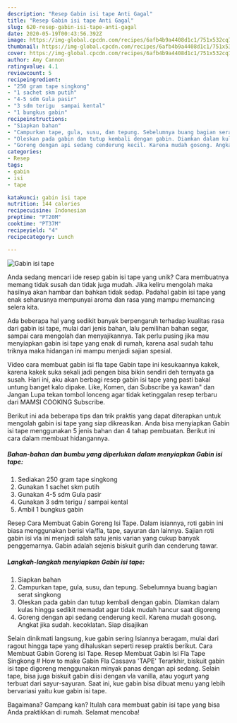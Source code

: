 ```yaml
---
description: "Resep Gabin isi tape Anti Gagal"
title: "Resep Gabin isi tape Anti Gagal"
slug: 620-resep-gabin-isi-tape-anti-gagal
date: 2020-05-19T00:43:56.392Z
image: https://img-global.cpcdn.com/recipes/6afb4b9a4408d1c1/751x532cq70/gabin-isi-tape-foto-resep-utama.jpg
thumbnail: https://img-global.cpcdn.com/recipes/6afb4b9a4408d1c1/751x532cq70/gabin-isi-tape-foto-resep-utama.jpg
cover: https://img-global.cpcdn.com/recipes/6afb4b9a4408d1c1/751x532cq70/gabin-isi-tape-foto-resep-utama.jpg
author: Amy Cannon
ratingvalue: 4.1
reviewcount: 5
recipeingredient:
- "250 gram tape singkong"
- "1 sachet skm putih"
- "4-5 sdm Gula pasir"
- "3 sdm terigu  sampai kental"
- "1 bungkus gabin"
recipeinstructions:
- "Siapkan bahan"
- "Campurkan tape, gula, susu, dan tepung. Sebelumnya buang bagian serat singkong"
- "Oleskan pada gabin dan tutup kembali dengan gabin. Diamkan dalam kulas hingga sedikit memadat agar tidak mudah hancur saat digoreng"
- "Goreng dengan api sedang cenderung kecil. Karena mudah gosong. Angkat jika sudah. kecoklatan. Siap disajikan"
categories:
- Resep
tags:
- gabin
- isi
- tape

katakunci: gabin isi tape 
nutrition: 144 calories
recipecuisine: Indonesian
preptime: "PT20M"
cooktime: "PT37M"
recipeyield: "4"
recipecategory: Lunch

---
```



![Gabin isi tape](https://img-global.cpcdn.com/recipes/6afb4b9a4408d1c1/751x532cq70/gabin-isi-tape-foto-resep-utama.jpg)

Anda sedang mencari ide resep gabin isi tape yang unik? Cara membuatnya memang tidak susah dan tidak juga mudah. Jika keliru mengolah maka hasilnya akan hambar dan bahkan tidak sedap. Padahal gabin isi tape yang enak seharusnya mempunyai aroma dan rasa yang mampu memancing selera kita.

Ada beberapa hal yang sedikit banyak berpengaruh terhadap kualitas rasa dari gabin isi tape, mulai dari jenis bahan, lalu pemilihan bahan segar, sampai cara mengolah dan menyajikannya. Tak perlu pusing jika mau menyiapkan gabin isi tape yang enak di rumah, karena asal sudah tahu triknya maka hidangan ini mampu menjadi sajian spesial.

Video cara membuat gabin isi fla tape Gabin tape ini kesukaannya kakek, karena kakek suka sekali jadi pengen bisa bikin sendiri deh ternyata ga susah. Hari ini, aku akan berbagi resep gabin isi tape yang pasti bakal untung banget kalo dipake. Like, Komen, dan Subscribe ya kawan&#34; dan Jangan Lupa tekan tombol lonceng agar tidak ketinggalan resep terbaru dari MAMSI COOKING Subscribe.


Berikut ini ada beberapa tips dan trik praktis yang dapat diterapkan untuk mengolah gabin isi tape yang siap dikreasikan. Anda bisa menyiapkan Gabin isi tape menggunakan 5 jenis bahan dan 4 tahap pembuatan. Berikut ini cara dalam membuat hidangannya.

<!--inarticleads1-->

##### Bahan-bahan dan bumbu yang diperlukan dalam menyiapkan Gabin isi tape:

1. Sediakan 250 gram tape singkong
1. Gunakan 1 sachet skm putih
1. Gunakan 4-5 sdm Gula pasir
1. Gunakan 3 sdm terigu / sampai kental
1. Ambil 1 bungkus gabin


Resep Cara Membuat Gabin Goreng Isi Tape. Dalam isiannya, roti gabin ini biasa menggunakan berisi vla/fla, tape, sayuran dan lainnya. Sajian roti gabin isi vla ini menjadi salah satu jenis varian yang cukup banyak penggemarnya. Gabin adalah sejenis biskuit gurih dan cenderung tawar. 

<!--inarticleads2-->

##### Langkah-langkah menyiapkan Gabin isi tape:

1. Siapkan bahan
1. Campurkan tape, gula, susu, dan tepung. Sebelumnya buang bagian serat singkong
1. Oleskan pada gabin dan tutup kembali dengan gabin. Diamkan dalam kulas hingga sedikit memadat agar tidak mudah hancur saat digoreng
1. Goreng dengan api sedang cenderung kecil. Karena mudah gosong. Angkat jika sudah. kecoklatan. Siap disajikan


Selain dinikmati langsung, kue gabin sering Isiannya beragam, mulai dari ragout hingga tape yang dihaluskan seperti resep praktis berikut. Cara Membuat Gabin Goreng isi Tape. Resep Membuat Gabin Isi Fla Tape Singkong # How to make Gabin Fla Cassava &#39;TAPE&#39; Terarkhir, biskuit gabin isi tape digoreng menggunakan minyak panas dengan api sedang. Selain tape, bisa juga biskuit gabin diisi dengan vla vanilla, atau yogurt yang terbuat dari sayur-sayuran. Saat ini, kue gabin bisa dibuat menu yang lebih bervariasi yaitu kue gabin isi tape. 

Bagaimana? Gampang kan? Itulah cara membuat gabin isi tape yang bisa Anda praktikkan di rumah. Selamat mencoba!
